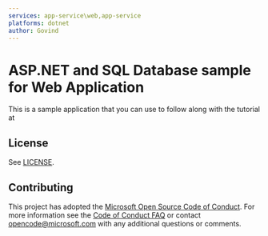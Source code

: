 ```yaml
---
services: app-service\web,app-service
platforms: dotnet
author: Govind
---
```


# ASP.NET and SQL Database sample for Web Application

This is a sample application that you can use to follow along with the tutorial at 

## License

See [LICENSE](LICENSE).

## Contributing

This project has adopted the [Microsoft Open Source Code of Conduct](https://opensource.microsoft.com/codeofconduct/). For more information see the [Code of Conduct FAQ](https://opensource.microsoft.com/codeofconduct/faq/) or contact [opencode@microsoft.com](mailto:opencode@microsoft.com) with any additional questions or comments.
  
